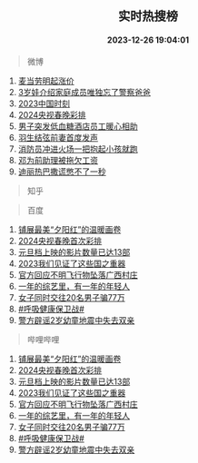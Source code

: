 <div align="center"><h2>实时热搜榜</h2><h4>2023-12-26 19:04:01</h4></div>

> 微博  

1. [麦当劳明起涨价](https://s.weibo.com/weibo?q=%23%E9%BA%A6%E5%BD%93%E5%8A%B3%E6%98%8E%E8%B5%B7%E6%B6%A8%E4%BB%B7%23&t=31&band_rank=1&Refer=top)<br />
2. [3岁娃介绍家庭成员唯独忘了警察爸爸](https://s.weibo.com/weibo?q=%233%E5%B2%81%E5%A8%83%E4%BB%8B%E7%BB%8D%E5%AE%B6%E5%BA%AD%E6%88%90%E5%91%98%E5%94%AF%E7%8B%AC%E5%BF%98%E4%BA%86%E8%AD%A6%E5%AF%9F%E7%88%B8%E7%88%B8%23&t=31&band_rank=2&Refer=top)<br />
3. [2023中国时刻](https://s.weibo.com/weibo?q=%232023%E4%B8%AD%E5%9B%BD%E6%97%B6%E5%88%BB%23&t=31&band_rank=3&Refer=top)<br />
4. [2024央视春晚彩排](https://s.weibo.com/weibo?q=%232024%E5%A4%AE%E8%A7%86%E6%98%A5%E6%99%9A%E5%BD%A9%E6%8E%92%23&t=31&band_rank=4&Refer=top)<br />
5. [男子突发低血糖酒店员工暖心相助](https://s.weibo.com/weibo?q=%23%E7%94%B7%E5%AD%90%E7%AA%81%E5%8F%91%E4%BD%8E%E8%A1%80%E7%B3%96%E9%85%92%E5%BA%97%E5%91%98%E5%B7%A5%E6%9A%96%E5%BF%83%E7%9B%B8%E5%8A%A9%23&t=31&band_rank=5&Refer=top)<br />
6. [羽生结弦前妻首度发声](https://s.weibo.com/weibo?q=%23%E7%BE%BD%E7%94%9F%E7%BB%93%E5%BC%A6%E5%89%8D%E5%A6%BB%E9%A6%96%E5%BA%A6%E5%8F%91%E5%A3%B0%23&t=31&band_rank=6&Refer=top)<br />
7. [消防员冲进火场一把抱起小孩就跑](https://s.weibo.com/weibo?q=%23%E6%B6%88%E9%98%B2%E5%91%98%E5%86%B2%E8%BF%9B%E7%81%AB%E5%9C%BA%E4%B8%80%E6%8A%8A%E6%8A%B1%E8%B5%B7%E5%B0%8F%E5%AD%A9%E5%B0%B1%E8%B7%91%23&t=31&band_rank=7&Refer=top)<br />
8. [邓为前助理被拖欠工资](https://s.weibo.com/weibo?q=%E9%82%93%E4%B8%BA%E5%89%8D%E5%8A%A9%E7%90%86%E8%A2%AB%E6%8B%96%E6%AC%A0%E5%B7%A5%E8%B5%84&t=31&band_rank=8&Refer=top)<br />
9. [迪丽热巴撒谎憋不了一秒](https://s.weibo.com/weibo?q=%23%E8%BF%AA%E4%B8%BD%E7%83%AD%E5%B7%B4%E6%92%92%E8%B0%8E%E6%86%8B%E4%B8%8D%E4%BA%86%E4%B8%80%E7%A7%92%23&t=31&band_rank=9&Refer=top)<br />

> 知乎  


> 百度  

1. [铺展最美“夕阳红”的温暖画卷](https://www.baidu.com/s?wd=%E9%93%BA%E5%B1%95%E6%9C%80%E7%BE%8E%E2%80%9C%E5%A4%95%E9%98%B3%E7%BA%A2%E2%80%9D%E7%9A%84%E6%B8%A9%E6%9A%96%E7%94%BB%E5%8D%B7&sa=fyb_news&rsv_dl=fyb_news)<br />
2. [2024央视春晚首次彩排](https://www.baidu.com/s?wd=2024%E5%A4%AE%E8%A7%86%E6%98%A5%E6%99%9A%E9%A6%96%E6%AC%A1%E5%BD%A9%E6%8E%92&sa=fyb_news&rsv_dl=fyb_news)<br />
3. [元旦档上映的影片数量已达13部](https://www.baidu.com/s?wd=%E5%85%83%E6%97%A6%E6%A1%A3%E4%B8%8A%E6%98%A0%E7%9A%84%E5%BD%B1%E7%89%87%E6%95%B0%E9%87%8F%E5%B7%B2%E8%BE%BE13%E9%83%A8&sa=fyb_news&rsv_dl=fyb_news)<br />
4. [2023我们见证了这些国之重器](https://www.baidu.com/s?wd=2023%E6%88%91%E4%BB%AC%E8%A7%81%E8%AF%81%E4%BA%86%E8%BF%99%E4%BA%9B%E5%9B%BD%E4%B9%8B%E9%87%8D%E5%99%A8&sa=fyb_news&rsv_dl=fyb_news)<br />
5. [官方回应不明飞行物坠落广西村庄](https://www.baidu.com/s?wd=%E5%AE%98%E6%96%B9%E5%9B%9E%E5%BA%94%E4%B8%8D%E6%98%8E%E9%A3%9E%E8%A1%8C%E7%89%A9%E5%9D%A0%E8%90%BD%E5%B9%BF%E8%A5%BF%E6%9D%91%E5%BA%84&sa=fyb_news&rsv_dl=fyb_news)<br />
6. [一年的综艺里，有一年的年轻人](https://www.baidu.com/s?wd=%E4%B8%80%E5%B9%B4%E7%9A%84%E7%BB%BC%E8%89%BA%E9%87%8C%EF%BC%8C%E6%9C%89%E4%B8%80%E5%B9%B4%E7%9A%84%E5%B9%B4%E8%BD%BB%E4%BA%BA&sa=fyb_news&rsv_dl=fyb_news)<br />
7. [女子同时交往20名男子骗77万](https://www.baidu.com/s?wd=%E5%A5%B3%E5%AD%90%E5%90%8C%E6%97%B6%E4%BA%A4%E5%BE%8020%E5%90%8D%E7%94%B7%E5%AD%90%E9%AA%9777%E4%B8%87&sa=fyb_news&rsv_dl=fyb_news)<br />
8. [#呼吸健康保卫战#](https://www.baidu.com/s?wd=%23%E5%91%BC%E5%90%B8%E5%81%A5%E5%BA%B7%E4%BF%9D%E5%8D%AB%E6%88%98%23&sa=fyb_news&rsv_dl=fyb_news)<br />
9. [警方辟谣2岁幼童地震中失去双亲](https://www.baidu.com/s?wd=%E8%AD%A6%E6%96%B9%E8%BE%9F%E8%B0%A32%E5%B2%81%E5%B9%BC%E7%AB%A5%E5%9C%B0%E9%9C%87%E4%B8%AD%E5%A4%B1%E5%8E%BB%E5%8F%8C%E4%BA%B2&sa=fyb_news&rsv_dl=fyb_news)<br />

> 哔哩哔哩  

1. [铺展最美“夕阳红”的温暖画卷](https://www.baidu.com/s?wd=%E9%93%BA%E5%B1%95%E6%9C%80%E7%BE%8E%E2%80%9C%E5%A4%95%E9%98%B3%E7%BA%A2%E2%80%9D%E7%9A%84%E6%B8%A9%E6%9A%96%E7%94%BB%E5%8D%B7&sa=fyb_news&rsv_dl=fyb_news)<br />
2. [2024央视春晚首次彩排](https://www.baidu.com/s?wd=2024%E5%A4%AE%E8%A7%86%E6%98%A5%E6%99%9A%E9%A6%96%E6%AC%A1%E5%BD%A9%E6%8E%92&sa=fyb_news&rsv_dl=fyb_news)<br />
3. [元旦档上映的影片数量已达13部](https://www.baidu.com/s?wd=%E5%85%83%E6%97%A6%E6%A1%A3%E4%B8%8A%E6%98%A0%E7%9A%84%E5%BD%B1%E7%89%87%E6%95%B0%E9%87%8F%E5%B7%B2%E8%BE%BE13%E9%83%A8&sa=fyb_news&rsv_dl=fyb_news)<br />
4. [2023我们见证了这些国之重器](https://www.baidu.com/s?wd=2023%E6%88%91%E4%BB%AC%E8%A7%81%E8%AF%81%E4%BA%86%E8%BF%99%E4%BA%9B%E5%9B%BD%E4%B9%8B%E9%87%8D%E5%99%A8&sa=fyb_news&rsv_dl=fyb_news)<br />
5. [官方回应不明飞行物坠落广西村庄](https://www.baidu.com/s?wd=%E5%AE%98%E6%96%B9%E5%9B%9E%E5%BA%94%E4%B8%8D%E6%98%8E%E9%A3%9E%E8%A1%8C%E7%89%A9%E5%9D%A0%E8%90%BD%E5%B9%BF%E8%A5%BF%E6%9D%91%E5%BA%84&sa=fyb_news&rsv_dl=fyb_news)<br />
6. [一年的综艺里，有一年的年轻人](https://www.baidu.com/s?wd=%E4%B8%80%E5%B9%B4%E7%9A%84%E7%BB%BC%E8%89%BA%E9%87%8C%EF%BC%8C%E6%9C%89%E4%B8%80%E5%B9%B4%E7%9A%84%E5%B9%B4%E8%BD%BB%E4%BA%BA&sa=fyb_news&rsv_dl=fyb_news)<br />
7. [女子同时交往20名男子骗77万](https://www.baidu.com/s?wd=%E5%A5%B3%E5%AD%90%E5%90%8C%E6%97%B6%E4%BA%A4%E5%BE%8020%E5%90%8D%E7%94%B7%E5%AD%90%E9%AA%9777%E4%B8%87&sa=fyb_news&rsv_dl=fyb_news)<br />
8. [#呼吸健康保卫战#](https://www.baidu.com/s?wd=%23%E5%91%BC%E5%90%B8%E5%81%A5%E5%BA%B7%E4%BF%9D%E5%8D%AB%E6%88%98%23&sa=fyb_news&rsv_dl=fyb_news)<br />
9. [警方辟谣2岁幼童地震中失去双亲](https://www.baidu.com/s?wd=%E8%AD%A6%E6%96%B9%E8%BE%9F%E8%B0%A32%E5%B2%81%E5%B9%BC%E7%AB%A5%E5%9C%B0%E9%9C%87%E4%B8%AD%E5%A4%B1%E5%8E%BB%E5%8F%8C%E4%BA%B2&sa=fyb_news&rsv_dl=fyb_news)<br />
